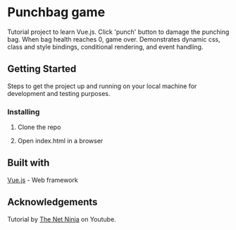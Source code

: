 # Punchbag game

Tutorial project to learn Vue.js. Click 'punch' button to damage the punching bag. When bag health reaches 0, game over. Demonstrates dynamic css, class and style bindings, conditional rendering, and event handling.

## Getting Started

Steps to get the project up and running on your local machine for development and testing purposes.

### Installing

1. Clone the repo

2. Open index.html in a browser

## Built with

[Vue.js](https://vuejs.org/) - Web framework

## Acknowledgements

Tutorial by [The Net Ninja](https://www.youtube.com/playlist?list=PL4cUxeGkcC9gQcYgjhBoeQH7wiAyZNrYa) on Youtube.
